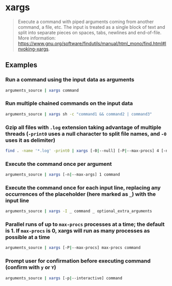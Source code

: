 # xargs

> Execute a command with piped arguments coming from another command, a file, etc. The input is treated as a single block of text and split into separate pieces on spaces, tabs, newlines and end-of-file. More information: <https://www.gnu.org/software/findutils/manual/html_mono/find.html#Invoking-xargs>.

## Examples

### Run a command using the input data as arguments

```bash
arguments_source | xargs command
```

### Run multiple chained commands on the input data

```bash
arguments_source | xargs sh -c "command1 && command2 | command3"
```

### Gzip all files with `.log` extension taking advantage of multiple threads (`-print0` uses a null character to split file names, and `-0` uses it as delimiter)

```bash
find . -name '*.log' -print0 | xargs [-0|--null] [-P|--max-procs] 4 [-n|--max-args] 1 gzip
```

### Execute the command once per argument

```bash
arguments_source | xargs [-n|--max-args] 1 command
```

### Execute the command once for each input line, replacing any occurrences of the placeholder (here marked as `_`) with the input line

```bash
arguments_source | xargs -I _ command _ optional_extra_arguments
```

### Parallel runs of up to `max-procs` processes at a time; the default is 1. If `max-procs` is 0, xargs will run as many processes as possible at a time

```bash
arguments_source | xargs [-P|--max-procs] max-procs command
```

### Prompt user for confirmation before executing command (confirm with `y` or `Y`)

```bash
arguments_source | xargs [-p|--interactive] command
```
